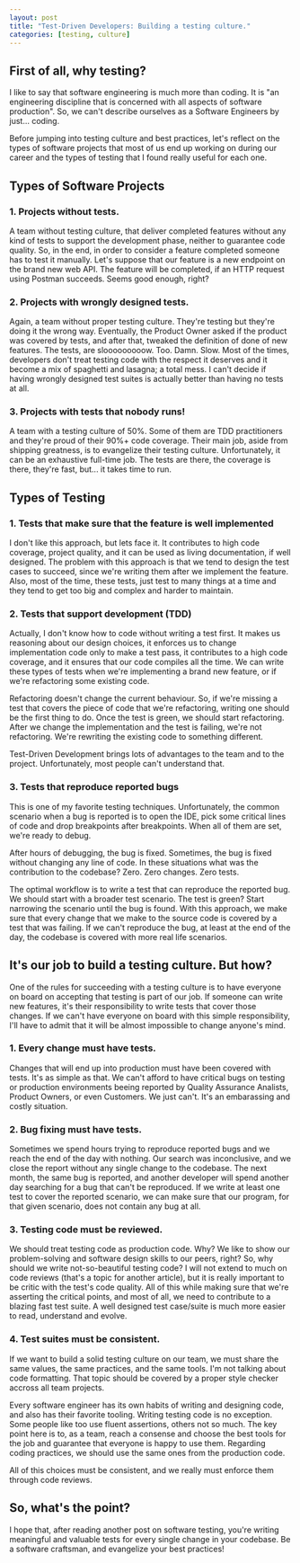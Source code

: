 ```yaml
---
layout: post
title: "Test-Driven Developers: Building a testing culture."
categories: [testing, culture]
---
```


## First of all, why testing?

I like to say that software engineering is much more than coding. It is
"an engineering discipline that is concerned with all aspects of software
production". So, we can't describe ourselves as a Software Engineers by
just... coding.

Before jumping into testing culture and best practices, let's reflect on the
types of software projects that most of us end up working on during our career
and the types of testing that I found really useful for each one.

## Types of Software Projects

### 1. Projects without tests.

A team without testing culture, that deliver completed features without any
kind of tests to support the development phase, neither to guarantee code 
quality. So, in the end, in order to consider a feature completed someone has to 
test it manually. Let's suppose that our feature is a new endpoint on the 
brand new web API. The feature will be completed, if an HTTP request using 
Postman succeeds. Seems good enough, right?

### 2. Projects with wrongly designed tests.

Again, a team without proper testing culture. They're testing but they're
doing it the wrong way. Eventually, the Product Owner asked if the product was
covered by tests, and after that, tweaked the definition of done of new features.
The tests, are slooooooooow. Too. Damn. Slow. Most of the times, developers don't
treat testing code with the respect it deserves and it become a mix of spaghetti and lasagna; a total mess. 
I can't decide if having wrongly designed test suites is actually better than
having no tests at all.

### 3. Projects with tests that nobody runs!

A team with a testing culture of 50%. Some of them are TDD practitioners and they're
proud of their 90%+ code coverage. Their main job, aside from shipping greatness, is
to evangelize their testing culture. Unfortunately, it can be an exhaustive full-time job.
The tests are there, the coverage is there, they're fast, but... it takes time to run.

## Types of Testing

### 1. Tests that make sure that the feature is well implemented

I don't like this approach, but lets face it. It contributes to high code coverage,
project quality, and it can be used as living documentation, if well designed.
The problem with this approach is that we tend to design the test cases to succeed,
since we're writing them after we implement the feature. Also, most of the time,
these tests, just test to many things at a time and they tend to get too big and complex and harder to maintain.

### 2. Tests that support development (TDD)

Actually, I don't know how to code without writing a test first. It makes us reasoning
about our design choices, it enforces us to change implementation code only to make a test
pass, it contributes to a high code coverage, and it ensures that our code compiles all
the time. We can write these types of tests when we're implementing a brand new feature,
or if we're refactoring some existing code.

Refactoring doesn't change the current behaviour. So, if we're missing a test that
covers the piece of code that we're refactoring, writing one should be the first thing
to do. Once the test is green, we should start refactoring. After we change the
implementation and the test is failing, we're not refactoring. We're rewriting the
existing code to something different.

Test-Driven Development brings lots of advantages to the team and to the project.
Unfortunately, most people can't understand that.

### 3. Tests that reproduce reported bugs

This is one of my favorite testing techniques. Unfortunately, the common scenario when
a bug is reported is to open the IDE, pick some critical lines of code and drop breakpoints
after breakpoints. When all of them are set, we're ready to debug.

After hours of debugging, the bug is fixed. Sometimes, the bug is fixed without
changing any line of code. In these situations what was the contribution to the codebase?
Zero. Zero changes. Zero tests.

The optimal workflow is to write a test that can reproduce the reported bug.
We should start with a broader test scenario. The test is green? Start narrowing
the scenario until the bug is found. With this approach, we make sure that every change
that we make to the source code is covered by a test that was failing. If we can't
reproduce the bug, at least at the end of the day, the codebase is covered with more
real life scenarios.

## It's our job to build a testing culture. But how?

One of the rules for succeeding with a testing culture is to have everyone on board
on accepting that testing is part of our job. If someone can write new features, it's
their responsibility to write tests that cover those changes. If we can't have everyone
on board with this simple responsibility, I'll have to admit that it will be almost impossible
to change anyone's mind.

### 1. Every change must have tests.

Changes that will end up into production must have been covered with tests.
It's as simple as that. We can't afford to have critical bugs on testing
or production environments beeing reported by Quality Assurance Analists,
Product Owners, or even Customers. We just can't. It's an embarassing and
costly situation.

### 2. Bug fixing must have tests.

Sometimes we spend hours trying to reproduce reported bugs and we reach the
end of the day with nothing. Our search was inconclusive, and we close the
report without any single change to the codebase. The next month, the same
bug is reported, and another developer will spend another day searching for
a bug that can't be reproduced. If we write at least one test to cover the
reported scenario, we can make sure that our program, for that given scenario,
does not contain any bug at all.

### 3. Testing code must be reviewed.

We should treat testing code as production code. Why? We like to show our
problem-solving and software design skills to our peers, right? So, why should
we write not-so-beautiful testing code? I will not extend to much on code reviews
(that's a topic for another article), but it is really important to be critic with
the test's code quality. All of this while making sure that we're asserting the critical points, and most
of all, we need to contribute to a blazing fast test suite. A well designed test
case/suite is much more easier to read, understand and evolve.

### 4. Test suites must be consistent.

If we want to build a solid testing culture on our team, we must share the same
values, the same practices, and the same tools. I'm not talking about code
formatting. That topic should be covered by a proper style checker accross
all team projects.

Every software engineer has its own habits of writing and designing code,
and also has their favorite tooling. Writing testing code is no exception.
Some people like too use fluent assertions, others not so much. The key point
here is to, as a team, reach a consense and choose the best tools for the
job and guarantee that everyone is happy to use them. Regarding coding practices,
we should use the same ones from the production code.

All of this choices must be consistent, and we really must enforce them through
code reviews.

## So, what's the point?

I hope that, after reading another post on software testing, you're writing
meaningful and valuable tests for every single change in your codebase.
Be a software craftsman, and evangelize your best practices!
